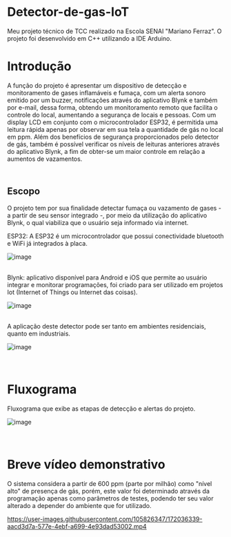 # Detector-de-gas-IoT
Meu projeto técnico de TCC realizado na Escola SENAI "Mariano Ferraz".
O projeto foi desenvolvido em C++ utilizando a IDE Arduino.

##

# Introdução
A função do projeto é apresentar um dispositivo de detecção e monitoramento de gases inflamáveis e fumaça, com um alerta sonoro emitido por um buzzer, notificações através do aplicativo Blynk e também por e-mail, dessa forma, obtendo um monitoramento remoto que facilita 
o controle do local, aumentando a segurança de locais e pessoas. 
Com um display LCD em conjunto com o microcontrolador ESP32, é permitida uma leitura 
rápida apenas por observar em sua tela a quantidade de gás no local em ppm. 
Além dos benefícios de segurança proporcionados pelo detector de gás, também é possível verificar os níveis de leituras anteriores através do aplicativo Blynk, a fim de obter-se um maior controle em relação a aumentos de vazamentos.

## <br> Escopo
O projeto tem por sua finalidade detectar fumaça ou vazamento de gases - a partir de seu sensor integrado -, por meio da utilização do aplicativo Blynk, o qual viabiliza que o usuário seja informado via internet. 

ESP32: A ESP32 é um microcontrolador que possui conectividade bluetooth e WiFi já integrados à placa.

![image](https://user-images.githubusercontent.com/105826347/169413742-62352147-40b7-431a-98d4-c0218ceed732.png)


<br> Blynk: aplicativo disponível para Android e iOS que permite ao usuário integrar e monitorar programações, foi criado para ser utilizado em projetos Iot (Internet of Things ou Internet das coisas).

![image](https://user-images.githubusercontent.com/105826347/169413326-3814f08c-3efd-4d5b-9c5b-536f8c944c50.png)

<br> A aplicação deste detector pode ser tanto em ambientes residenciais, quanto em industriais.

![image](https://user-images.githubusercontent.com/105826347/169414280-44edf638-332f-47e3-ba21-f8aa1a883729.png)

##

# <br> Fluxograma
Fluxograma que exibe as etapas de detecção e alertas do projeto.

![image](https://user-images.githubusercontent.com/105826347/169414573-47b9827e-1df6-4d32-8e47-6ae999442e3d.png) 

# <br> Breve vídeo demonstrativo
O sistema considera a partir de 600 ppm (parte por milhão) como "nível alto" de presença de gás, porém, este valor foi determinado através da programação apenas como parâmetros de testes, podendo ter seu valor alterado a depender do ambiente que for utilizado.  

https://user-images.githubusercontent.com/105826347/172036339-aacd3d7a-577e-4ebf-a699-4e93dad53002.mp4






